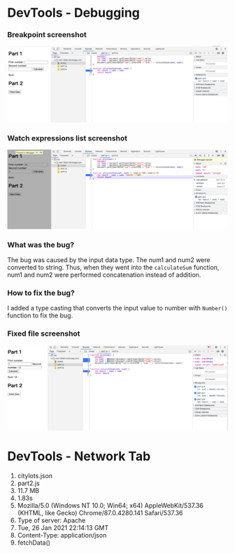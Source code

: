 # DevTools - Debugging
### Breakpoint screenshot
<img src=https://github.com/sijiewang6569/wi21-cse110-lab4/blob/main/part3/part3-breakpoint.png>

### Watch expressions list screenshot
<img src=https://github.com/sijiewang6569/wi21-cse110-lab4/blob/main/part3/part3-watch.png>

### What was the bug? 
The bug was caused by the input data type. The num1 and num2 were converted to string. Thus, when they went into the <code>calculateSum</code> function, num1 and num2 were performed concatenation instead of addition. 

### How to fix the bug? 
I added a type casting that converts the input value to number with <code>Number()</code> function to fix the bug. 

### Fixed file screenshot
<img src=https://github.com/sijiewang6569/wi21-cse110-lab4/blob/main/part3/part3-fixed.png>

# DevTools - Network Tab
1. citylots.json
2. part2.js
3. 11.7 MB
4. 1.83s
5. Mozilla/5.0 (Windows NT 10.0; Win64; x64) AppleWebKit/537.36 (KHTML, like Gecko) Chrome/87.0.4280.141 Safari/537.36 
6. Type of server: Apache
7. Tue, 26 Jan 2021 22:14:13 GMT
8. Content-Type: application/json
9. fetchData()
